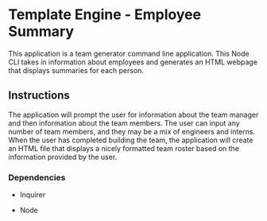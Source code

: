 # Template Engine - Employee Summary

This application is a team generator command line application. This Node CLI takes in information about employees and generates an HTML webpage that displays summaries for each person.

## Instructions

The application will prompt the user for information about the team manager and then information about the team members. The user can input any number of team members, and they may be a mix of engineers and interns. When the user has completed building the team, the application will create an HTML file that displays a nicely formatted team roster based on the information provided by the user.

### Dependencies

- Inquirer

- Node
